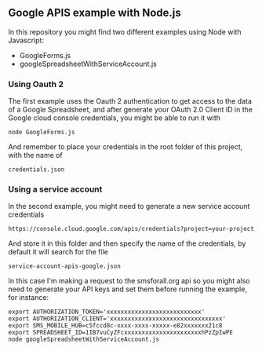 ## Google APIS example with Node.js

In this repository you might find two different examples using Node with Javascript:
- GoogleForms.js
- googleSpreadsheetWithServiceAccount.js

### Using Oauth 2 
The first example uses the Oauth 2 authentication to get access to the data of a Google Spreadsheet, 
and after generate your OAuth 2.0 Client ID in the Google cloud console credentials, you
might be able to run it with
```
node GoogleForms.js
```

And remember to place your credentials in the root folder of this project, with the name of
```
credentials.json
```

### Using a service account
In the second example, you might need to generate a new service account credentials
```
https://console.cloud.google.com/apis/credentials?project=your-project
```

And store it in this folder and then specify the name of the credentials, by default
it will search for the file
```
service-account-apis-google.json
```

In this case I'm making a request to the smsforall.org api so you might also need to 
generate your API keys and set them before running the example, for instance:
```
export AUTHORIZATION_TOKEN='xxxxxxxxxxxxxxxxxxxxxxxxxxx'
export AUTHORIZATION_CLIENT='xxxxxxxxxxxxxxxxxxxxxxxxxxxxxxxx'
export SMS_MOBILE_HUB=c5fccd8c-xxxx-xxxx-xxxxx-e82xxxxxxx21c8
export SPREADSHEET_ID=1IB7vuCyZFcxxxxxxxxxxxxxxxxxxxxxxhPzZpIwPE
node googleSpreadsheetWithServiceAccount.js
```


